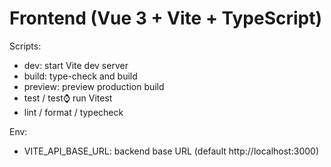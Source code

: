 # Frontend (Vue 3 + Vite + TypeScript)

Scripts:

- dev: start Vite dev server
- build: type-check and build
- preview: preview production build
- test / test:watch: run Vitest
- lint / format / typecheck

Env:

- VITE_API_BASE_URL: backend base URL (default http://localhost:3000)
